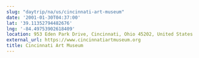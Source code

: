 ```yaml
---
slug: "daytrip/na/us/cincinnati-art-museum"
date: '2001-01-30T04:37:00'
lat: '39.11352794482676'
lng: '-84.49753902618409'
location: 953 Eden Park Drive, Cincinnati, Ohio 45202, United States
external_url: https://www.cincinnatiartmuseum.org
title: Cincinnati Art Museum
---
```



